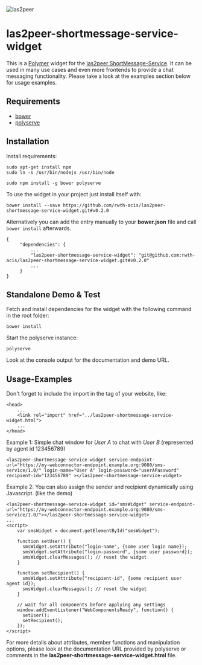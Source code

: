 ![las2peer](https://raw.githubusercontent.com/rwth-acis/las2peer/master/img/logo/bitmap/las2peer-logo-128x128.png)

las2peer-shortmessage-service-widget
====================================

This is a [Polymer](https://www.polymer-project.org/1.0/) widget for the [las2peer ShortMessage-Service](https://github.com/rwth-acis/las2peer-ShortMessage-Service).
It can be used in many use cases and even more frontends to provide a chat messaging functionality.
Please take a look at the examples section below for usage examples.

Requirements
------------

* [bower](https://bower.io/)
* [polyserve](https://www.npmjs.com/package/polyserve)

Installation
------------

Install requirements:

    sudo apt-get install npm
    sudo ln -s /usr/bin/nodejs /usr/bin/node

    sudo npm install -g bower polyserve

To use the widget in your project just install itself with:

    bower install --save https://github.com/rwth-acis/las2peer-shortmessage-service-widget.git#v0.2.0

Alternatively you can add the entry manually to your **bower.json** file and call `bower install` afterwards.

    {
         "dependencies": {
             ...
             "las2peer-shortmessage-service-widget": "git@github.com:rwth-acis/las2peer-shortmessage-service-widget.git#v0.2.0"
             ...
         }
    }

Standalone Demo & Test
----------------------

Fetch and install dependencies for the widget with the following command in the root folder:

    bower install

Start the polyserve instance:

    polyserve

Look at the console output for the documentation and demo URL.

Usage-Examples
--------------

Don't forget to include the import in the **<head>** tag of your website, like:

    <head>
        ...
        <link rel="import" href="../las2peer-shortmessage-service-widget.html">
        ...
    </head>

Example 1: Simple chat window for *User A* to chat with *User B* (represented by agent id 123456789)

    <las2peer-shortmessage-service-widget service-endpoint-url="https://my-webconnector-endpoint.example.org:9080/sms-service/1.0/" login-name="User A" login-password="userAPassword" recipient-id="123456789" ></las2peer-shortmessage-service-widget>

Example 2: You can also assign the sender and recipient dynamically using Javascript. (like the demo)

    <las2peer-shortmessage-service-widget id="smsWidget" service-endpoint-url="https://my-webconnector-endpoint.example.org:9080/sms-service/1.0/"></las2peer-shortmessage-service-widget>
    ...
    <script>
        var smsWidget = document.getElementById("smsWidget");
        
        function setUser() {
          smsWidget.setAttribute("login-name", {some user login name});
          smsWidget.setAttribute("login-password", {some user password});
          smsWidget.clearMessages(); // reset the widget
        }
        
        function setRecipient() {
          smsWidget.setAttribute("recipient-id", {some recipient user agent id});
          smsWidget.clearMessages(); // reset the widget
        }
        
        // wait for all components before applying any settings
        window.addEventListener("WebComponentsReady", function() {
          setUser();
          setRecipient();
        });
    </script>

For more details about attributes, member functions and manipulation options, please look at the documentation URL provided by polyserve or comments in the **las2peer-shortmessage-service-widget.html** file.
